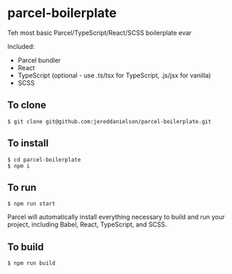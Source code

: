 # parcel-boilerplate
Teh most basic Parcel/TypeScript/React/SCSS boilerplate evar

Included:

* Parcel bundler
* React
* TypeScript (optional - use .ts/tsx for TypeScript, .js/jsx for vanilla)
* SCSS

## To clone

```
$ git clone git@github.com:jereddanielson/parcel-boilerplate.git
```

## To install

```
$ cd parcel-boilerplate
$ npm i
```

## To run

```
$ npm run start
```

Parcel will automatically install everything necessary to build and run your project, including Babel, React, TypeScript, and SCSS.

## To build

```
$ npm run build
```